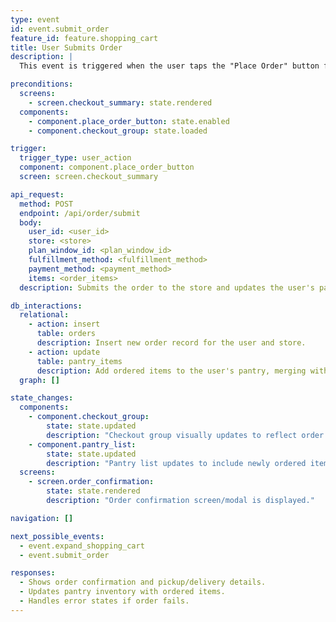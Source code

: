 ```yaml
---
type: event
id: event.submit_order
feature_id: feature.shopping_cart
title: User Submits Order
description: |
  This event is triggered when the user taps the "Place Order" button for a store group on the checkout summary screen, submitting the order to the store and updating the pantry.

preconditions:
  screens:
    - screen.checkout_summary: state.rendered
  components:
    - component.place_order_button: state.enabled
    - component.checkout_group: state.loaded

trigger:
  trigger_type: user_action
  component: component.place_order_button
  screen: screen.checkout_summary

api_request:
  method: POST
  endpoint: /api/order/submit
  body:
    user_id: <user_id>
    store: <store>
    plan_window_id: <plan_window_id>
    fulfillment_method: <fulfillment_method>
    payment_method: <payment_method>
    items: <order_items>
  description: Submits the order to the store and updates the user's pantry with the ordered items.

db_interactions:
  relational:
    - action: insert
      table: orders
      description: Insert new order record for the user and store.
    - action: update
      table: pantry_items
      description: Add ordered items to the user's pantry, merging with existing quantities if needed.
  graph: []

state_changes:
  components:
    - component.checkout_group:
        state: state.updated
        description: "Checkout group visually updates to reflect order status."
    - component.pantry_list:
        state: state.updated
        description: "Pantry list updates to include newly ordered items."
  screens:
    - screen.order_confirmation:
        state: state.rendered
        description: "Order confirmation screen/modal is displayed."

navigation: []

next_possible_events:
  - event.expand_shopping_cart
  - event.submit_order

responses:
  - Shows order confirmation and pickup/delivery details.
  - Updates pantry inventory with ordered items.
  - Handles error states if order fails.
---
```

